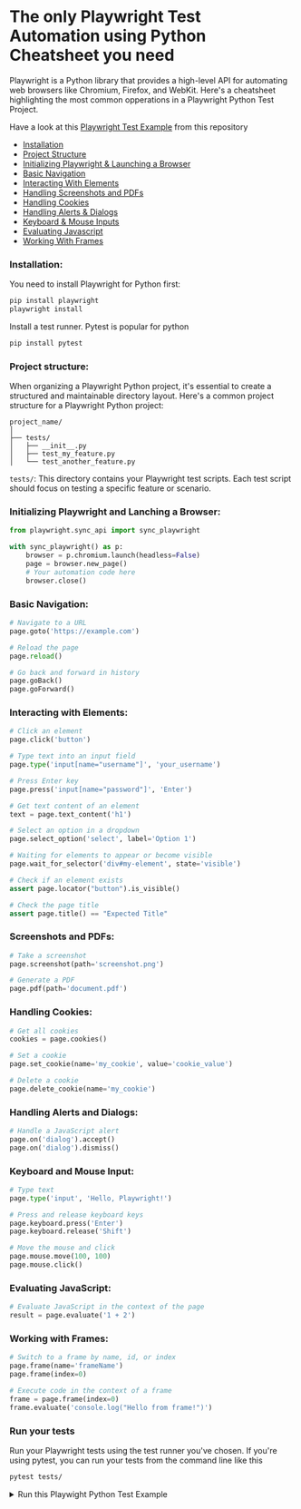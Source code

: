 # The only Playwright Test Automation using Python Cheatsheet you need



Playwright is a Python library that provides a high-level API for automating web browsers like Chromium, Firefox, and WebKit. Here's a cheatsheet highlighting the most common opperations in a Playwright Python Test Project.

Have a look at this [Playwright Test Example](#run-your-tests) from this repository

- [Installation](#installation)
- [Project Structure](#project-structure)
- [Initializing Playwright & Launching a Browser](#initializing-playwright)
- [Basic Navigation](#basic-navigation)
- [Interacting With Elements](#interacting-with-elements)
- [Handling Screenshots and PDFs](#screenshots-and-pdfs)
- [Handling Cookies](#handling-cookies)
- [Handling Alerts & Dialogs](#handling-alerts-and-dialogs)
- [Keyboard & Mouse Inputs](#keyboard-input)
- [Evaluating Javascript](#evaluating-javascript)
- [Working With Frames](#working-with-frames)


### Installation:

You need to install Playwright for Python first:

```bash
pip install playwright
playwright install
```

Install a test runner. Pytest is popular for python
```bash
pip install pytest
```

### Project structure:
When organizing a Playwright Python project, it's essential to create a structured and maintainable directory layout. Here's a common project structure for a Playwright Python project:

```plaintext
project_name/
│
├── tests/
│   ├── __init__.py
│   ├── test_my_feature.py
│   └── test_another_feature.py
```


`tests/`: This directory contains your Playwright test scripts. Each test script should focus on testing a specific feature or scenario.

### Initializing Playwright and Lanching a Browser:

```python
from playwright.sync_api import sync_playwright

with sync_playwright() as p:
    browser = p.chromium.launch(headless=False)
    page = browser.new_page()
    # Your automation code here
    browser.close()
```

### Basic Navigation:

```python
# Navigate to a URL
page.goto('https://example.com')

# Reload the page
page.reload()

# Go back and forward in history
page.goBack()
page.goForward()
```

### Interacting with Elements:

```python
# Click an element
page.click('button')

# Type text into an input field
page.type('input[name="username"]', 'your_username')

# Press Enter key
page.press('input[name="password"]', 'Enter')

# Get text content of an element
text = page.text_content('h1')

# Select an option in a dropdown
page.select_option('select', label='Option 1')

# Waiting for elements to appear or become visible
page.wait_for_selector('div#my-element', state='visible')

# Check if an element exists
assert page.locator("button").is_visible()

# Check the page title
assert page.title() == "Expected Title"
```

### Screenshots and PDFs:

```python
# Take a screenshot
page.screenshot(path='screenshot.png')

# Generate a PDF
page.pdf(path='document.pdf')
```

### Handling Cookies:

```python
# Get all cookies
cookies = page.cookies()

# Set a cookie
page.set_cookie(name='my_cookie', value='cookie_value')

# Delete a cookie
page.delete_cookie(name='my_cookie')
```

### Handling Alerts and Dialogs:

```python
# Handle a JavaScript alert
page.on('dialog').accept()
page.on('dialog').dismiss()
```

### Keyboard and Mouse Input:

```python
# Type text
page.type('input', 'Hello, Playwright!')

# Press and release keyboard keys
page.keyboard.press('Enter')
page.keyboard.release('Shift')

# Move the mouse and click
page.mouse.move(100, 100)
page.mouse.click()
```

### Evaluating JavaScript:

```python
# Evaluate JavaScript in the context of the page
result = page.evaluate('1 + 2')
```

### Working with Frames:

```python
# Switch to a frame by name, id, or index
page.frame(name='frameName')
page.frame(index=0)

# Execute code in the context of a frame
frame = page.frame(index=0)
frame.evaluate('console.log("Hello from frame!")')
```

### Run your tests
Run your Playwright tests using the test runner you've chosen. If you're using pytest, you can run your tests from the command line like this
```bash
pytest tests/
```

<details>
  <summary>Run this Playwight Python Test Example</summary>

  ### Flow

  1. Clone this repository
  
  2. Open folder in your preferred Editor or IDE

  3. Install Playwright and Pytest
  ```bash
  pip install playwright pytest
  playwright install
  ```

  4. Run the test
  ```bash
  pytest tests/
  ```

  5. Results will be displayed in terminal
  
</details>
